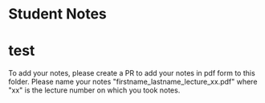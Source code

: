 # Student Notes
# test
To add your notes, please create a PR to add your notes in pdf form to this folder. Please name your notes "firstname_lastname_lecture_xx.pdf" where "xx" is the lecture number on which you took notes.
